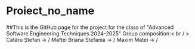 # Proiect_no_name
##This is the GitHub page for the project for the class of "Advanced Software Engineering Techniques 2024-2025"
Group composition:< br / >
  Catăru Ștefan          ->    /
  Maftei Briana Stefania ->    /
  Maxim Matei            ->    /
  
   
  
